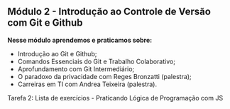 
## Módulo 2 - Introdução ao Controle de Versão com Git e Github

**Nesse módulo aprendemos e praticamos sobre:**

- Introdução ao Git e Github;
- Comandos Essenciais do Git e Trabalho Colaborativo;
- Aprofundamento com Git Intermediário;
- O paradoxo da privacidade com Reges Bronzatti (palestra);
- Carreiras em TI com Andrea Teixeira (palestra).

Tarefa 2: Lista de exercícios - Praticando Lógica de Programação com JS 
